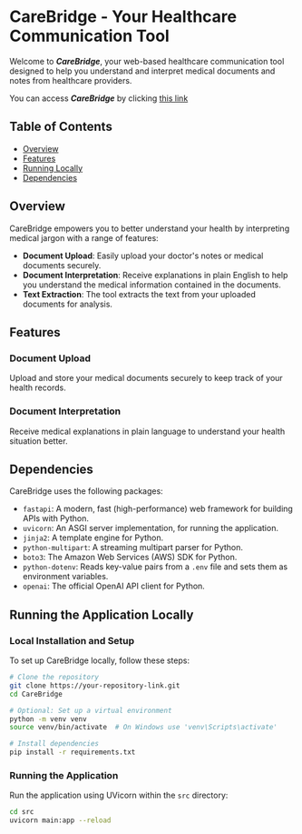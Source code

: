 # CareBridge - Your Healthcare Communication Tool

Welcome to **_CareBridge_**, your web-based healthcare communication tool designed to help you understand and interpret medical documents and notes from healthcare providers.

You can access **_CareBridge_** by clicking [this link](http://15.156.201.68:8000)

## Table of Contents

- [Overview](#overview)
- [Features](#features)
- [Running Locally](#running-the-application-locally)
- [Dependencies](#dependencies)

## Overview

CareBridge empowers you to better understand your health by interpreting medical jargon with a range of features:

- **Document Upload**: Easily upload your doctor's notes or medical documents securely.
- **Document Interpretation**: Receive explanations in plain English to help you understand the medical information contained in the documents.
- **Text Extraction**: The tool extracts the text from your uploaded documents for analysis.

## Features

### Document Upload

Upload and store your medical documents securely to keep track of your health records.

### Document Interpretation

Receive medical explanations in plain language to understand your health situation better.

## Dependencies

CareBridge uses the following packages:

- `fastapi`: A modern, fast (high-performance) web framework for building APIs with Python.
- `uvicorn`: An ASGI server implementation, for running the application.
- `jinja2`: A template engine for Python.
- `python-multipart`: A streaming multipart parser for Python.
- `boto3`: The Amazon Web Services (AWS) SDK for Python.
- `python-dotenv`: Reads key-value pairs from a `.env` file and sets them as environment variables.
- `openai`: The official OpenAI API client for Python.

## Running the Application Locally

### Local Installation and Setup

To set up CareBridge locally, follow these steps:

```bash
# Clone the repository
git clone https://your-repository-link.git
cd CareBridge

# Optional: Set up a virtual environment
python -m venv venv
source venv/bin/activate  # On Windows use 'venv\Scripts\activate'

# Install dependencies
pip install -r requirements.txt
```

### Running the Application

Run the application using UVicorn within the `src` directory:

```bash
cd src
uvicorn main:app --reload
```
